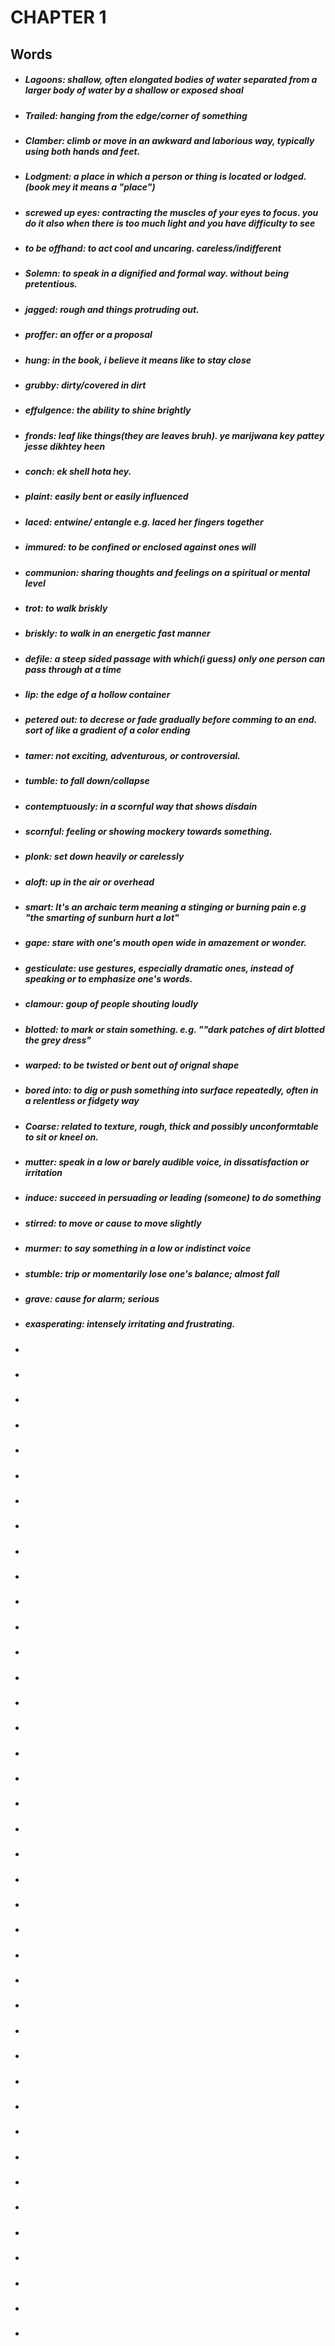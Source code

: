 # CHAPTER 1  

## Words

- ##### Lagoons: shallow, often elongated bodies of water separated from a larger body of water by a shallow or exposed shoal
- ##### Trailed: hanging from the edge/corner of something
- ##### Clamber: climb or move in an awkward and laborious way, typically using both hands and feet.
- ##### Lodgment: a place in which a person or thing is located or lodged.(book mey it means a "place")
- ##### screwed up eyes: contracting the muscles of your eyes to focus. you do it also when there is too much light and you have difficulty to see
- ##### to be offhand: to act cool and uncaring. careless/indifferent
- ##### Solemn: to speak in a dignified and formal way. without being pretentious. 
- ##### jagged: rough and things protruding out.
- ##### proffer: an offer or a proposal
- ##### hung: in the book, i believe it means like to stay close
- ##### grubby: dirty/covered in dirt
- ##### effulgence: the ability to shine brightly
- ##### fronds: leaf like things(they are leaves bruh). ye marijwana key pattey jesse dikhtey heen
- ##### conch: ek shell hota hey.
- #####  plaint: easily bent or easily influenced
- ##### laced: entwine/ entangle e.g. laced her fingers together
- ##### immured: to be confined or enclosed against ones will
- ##### communion: sharing thoughts and feelings on a spiritual or mental level
- ##### trot: to walk briskly
- ##### briskly: to walk in an energetic fast manner
- ##### defile: a steep sided passage with which(i guess) only one person can pass through at a time
- ##### lip: the edge of a hollow container
- ##### petered out: to decrese or fade gradually before comming to an end. sort of like a gradient of a color ending
- ##### tamer: not exciting, adventurous, or controversial.
- ##### tumble: to fall down/collapse
- ##### contemptuously: in a scornful way that shows disdain
- ##### scornful: feeling or showing mockery towards something.
- ##### plonk: set down heavily or carelessly
- ##### aloft: up in the air or overhead
- ##### smart: It's an archaic term meaning a stinging or burning pain e.g "the smarting of sunburn hurt a lot"
- ##### gape: stare with one's mouth open wide in amazement or wonder. 
- ##### gesticulate: use gestures, especially dramatic ones, instead of speaking or to emphasize one's words.
- ##### clamour: goup of people shouting loudly
- ##### blotted: to mark or stain something. e.g. ""dark patches of dirt blotted the grey dress"
- ##### warped: to be twisted or bent out of orignal shape
- ##### bored into: to dig or push something into surface repeatedly, often in a relentless or fidgety way
- ##### Coarse: related to texture, rough, thick and possibly unconformtable to sit or kneel on.
- ##### mutter: speak in a low or barely audible voice, in dissatisfaction or irritation
- ##### induce: succeed in persuading or leading (someone) to do something
- ##### stirred: to move or cause to move slightly
- ##### murmer: to say something in a low or indistinct voice
- ##### stumble: trip or momentarily lose one's balance; almost fall
- ##### grave: cause for alarm; serious
- ##### exasperating: intensely irritating and frustrating.
- ##### 
- #####
- #####
- #####
- #####
- #####
- #####
- #####
- #####
- #####
- #####
- #####
- #####
- #####
- #####
- #####
- #####
- #####
- #####
- #####
- #####
- #####
- #####
- #####
- #####
- #####
- #####
- #####
- #####
- #####
- #####
- #####
- #####
- #####
- #####
- #####
- #####
- #####
- #####
- #####

  
  
  
  

